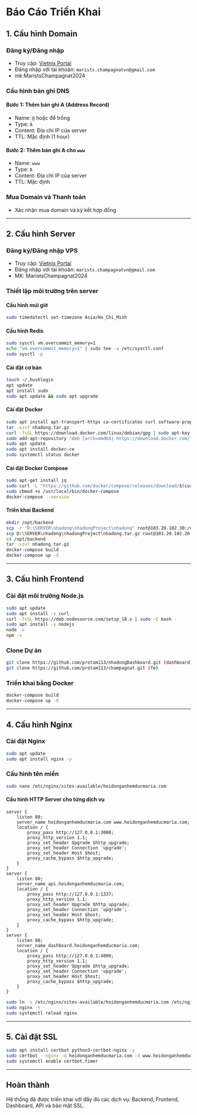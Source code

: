 # Báo Cáo Triển Khai

## 1. Cấu hình Domain
### Đăng ký/Đăng nhập
- Truy cập: [Vietnix Portal](https://portal.vietnix.vn/index.php?rp=/login#tabNameservers)
- Đăng nhập với tài khoản: `marists.champagnatvn@gmail.com`
- mk:MaristsChampagnat2024

### Cấu hình bản ghi DNS
#### Bước 1: Thêm bản ghi A (Address Record)
- Name: `@` hoặc để trống
- Type: `A`
- Content: Địa chỉ IP của server
- TTL: Mặc định (1 hour)

#### Bước 2: Thêm bản ghi A cho `www`
- Name: `www`
- Type: `A`
- Content: Địa chỉ IP của server
- TTL: Mặc định

### Mua Domain và Thanh toán
- Xác nhận mua domain và ký kết hợp đồng

---

## 2. Cấu hình Server
### Đăng ký/Đăng nhập VPS
- Truy cập: [Vietnix Portal](https://portal.vietnix.vn/index.php?rp=/login#tabNameservers)
- Đăng nhập với tài khoản: `marists.champagnatvn@gmail.com`
- MK: MaristsChampagnat2024

### Thiết lập môi trường trên server
#### Cấu hình múi giờ
```bash
sudo timedatectl set-timezone Asia/Ho_Chi_Minh
```
#### Cấu hình Redis
```bash
sudo sysctl vm.overcommit_memory=1
echo "vm.overcommit_memory=1" | sudo tee -a /etc/sysctl.conf
sudo sysctl -p
```
#### Cài đặt cơ bản
```bash
touch ~/.hushlogin
apt update
apt install sudo
sudo apt update && sudo apt upgrade
```
#### Cài đặt Docker
```bash
sudo apt install apt-transport-https ca-certificates curl software-properties-common
tar -xzvf nhadong.tar.gz
curl -fsSL https://download.docker.com/linux/debian/gpg | sudo apt-key add -
sudo add-apt-repository "deb [arch=amd64] https://download.docker.com/linux/debian $(lsb_release -cs) stable"
sudo apt update
sudo apt install docker-ce
sudo systemctl status docker
```
#### Cài đặt Docker Compose
```bash
sudo apt-get install jq
sudo curl -L "https://github.com/docker/compose/releases/download/$(curl -s https://api.github.com/repos/docker/compose/releases/latest | jq -r .tag_name)/docker-compose-$(uname -s)-$(uname -m)" -o /usr/local/bin/docker-compose
sudo chmod +x /usr/local/bin/docker-compose
docker-compose --version
```
#### Triển khai Backend
```bash
mkdir /opt/backend
scp -r "D:\SERVER\nhadong\nhadongProject\nhadong" root@103.20.102.30:/opt/backend/
scp D:\SERVER\nhadong\nhadongProject\nhadong.tar.gz root@103.20.102.26:/opt/backend/
cd /opt/backend
tar -xzvf nhadong.tar.gz
docker-compose build
docker-compose up -d
```

---

## 3. Cấu hình Frontend
### Cài đặt môi trường Node.js
```bash
sudo apt update
sudo apt install -y curl
curl -fsSL https://deb.nodesource.com/setup_18.x | sudo -E bash -
sudo apt install -y nodejs
node -v
npm -v
```
### Clone Dự án
```bash
git clone https://github.com/protam113/nhadongDashboard.git (dashboard)
git clone https://github.com/protam113/champagnat.git (fe)
```
### Triển khai bằng Docker
```bash
docker-compose build
docker-compose up -d
```

---

## 4. Cấu hình Nginx
### Cài đặt Nginx
```bash
sudo apt update
sudo apt install nginx -y
```
### Cấu hình tên miền
```bash
sudo nano /etc/nginx/sites-available/hoidonganhemducmaria.com
```
#### Cấu hình HTTP Server cho từng dịch vụ
```nginx
server {
    listen 80;
    server_name hoidonganhemducmaria.com www.hoidonganhemducmaria.com;
    location / {
        proxy_pass http://127.0.0.1:3000;
        proxy_http_version 1.1;
        proxy_set_header Upgrade $http_upgrade;
        proxy_set_header Connection 'upgrade';
        proxy_set_header Host $host;
        proxy_cache_bypass $http_upgrade;
    }
}
server {
    listen 80;
    server_name api.hoidonganhemducmaria.com;
    location / {
        proxy_pass http://127.0.0.1:1337;
        proxy_http_version 1.1;
        proxy_set_header Upgrade $http_upgrade;
        proxy_set_header Connection 'upgrade';
        proxy_set_header Host $host;
        proxy_cache_bypass $http_upgrade;
    }
}
server {
    listen 80;
    server_name dashboard.hoidonganhemducmaria.com;
    location / {
        proxy_pass http://127.0.0.1:4000;
        proxy_http_version 1.1;
        proxy_set_header Upgrade $http_upgrade;
        proxy_set_header Connection 'upgrade';
        proxy_set_header Host $host;
        proxy_cache_bypass $http_upgrade;
    }
}
```
```bash
sudo ln -s /etc/nginx/sites-available/hoidonganhemducmaria.com /etc/nginx/sites-enabled/
sudo nginx -t 
sudo systemctl reload nginx
```

---

## 5. Cài đặt SSL
```bash
sudo apt install certbot python3-certbot-nginx -y
sudo certbot --nginx -d hoidonganhemducmaria.com -d www.hoidonganhemducmaria.com -d api.hoidonganhemducmaria.com -d dashboard.hoidonganhemducmaria.com
sudo systemctl enable certbot.timer
```

---

## Hoàn thành
Hệ thống đã được triển khai với đầy đủ các dịch vụ: Backend, Frontend, Dashboard, API và bảo mật SSL.

